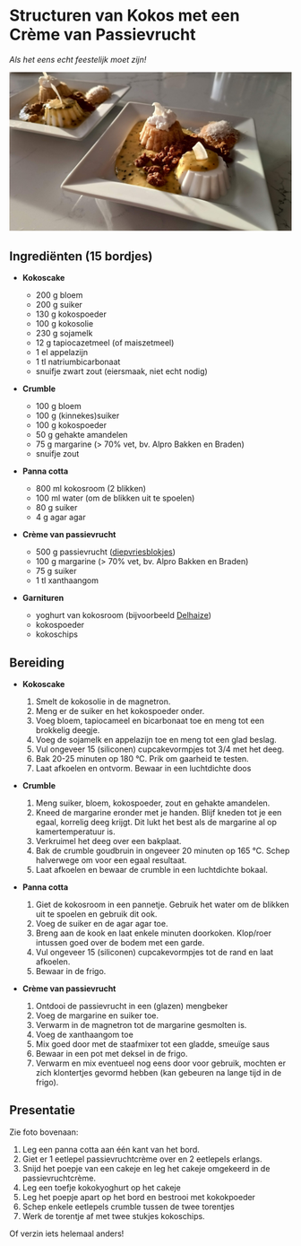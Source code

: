 # Structuren van Kokos met een Crème van Passievrucht
*Als het eens echt feestelijk moet zijn!*

![dessertbordje](images/kokos-passievrucht-dessert.jpg)

## Ingrediënten (15 bordjes)

* **Kokoscake**
  *	200 g bloem
  *	200 g suiker
  *	130 g kokospoeder 
  *	100 g kokosolie
  *	230 g sojamelk
  *	12 g tapiocazetmeel (of maiszetmeel)
  *	1 el appelazijn
  *	1 tl natriumbicarbonaat
  * snuifje zwart zout (eiersmaak, niet echt nodig)


* **Crumble**
  * 100 g bloem
  * 100 g (kinnekes)suiker
  * 100 g kokospoeder
  * 50 g gehakte amandelen
  * 75 g margarine (> 70% vet, bv. Alpro Bakken en Braden)
  * snuifje zout


* **Panna cotta**
  * 800 ml kokosroom (2 blikken)
  * 100 ml water (om de blikken uit te spoelen)
  * 80 g suiker
  * 4 g agar agar
 

* **Crème van passievrucht**
  * 500 g passievrucht ([diepvriesblokjes](https://www.delhaize.be/nl/shop/Diepvries/Dessert/Fruit/Blokjes-Passievrucht/p/S2022032800447810096))
  * 100 g margarine (> 70% vet, bv. Alpro Bakken en Braden)
  * 75 g suiker
  * 1 tl xanthaangom


* **Garnituren**
  * yoghurt van kokosroom (bijvoorbeeld [Delhaize](https://www.delhaize.be/nl/shop/Bewuste-voeding/Zero-lactose/Yoghurt-en-Dessert/Yoghourt-Soja-Naturel-Ongezoet/p/F2019122700049020000))
  * kokospoeder
  * kokoschips

## Bereiding

* **Kokoscake**
  1. Smelt de kokosolie in de magnetron.
  2. Meng er de suiker en het kokospoeder onder.
  3. Voeg bloem, tapiocameel en bicarbonaat toe en meng tot een brokkelig deegje.
  4. Voeg de sojamelk en appelazijn toe en meng tot een glad beslag.
  5. Vul ongeveer 15 (siliconen) cupcakevormpjes tot 3/4 met het deeg.
  6. Bak 20-25 minuten op 180 &deg;C. Prik om gaarheid te testen.
  7. Laat afkoelen en ontvorm. Bewaar in een luchtdichte doos


* **Crumble**
  1. Meng suiker, bloem, kokospoeder, zout en gehakte amandelen.
  2. Kneed de margarine eronder met je handen. Blijf kneden tot je een egaal, korrelig deeg krijgt. Dit lukt het best als de margarine al op kamertemperatuur is.
  3. Verkruimel het deeg over een bakplaat.
  4. Bak de crumble goudbruin in ongeveer 20 minuten op 165 &deg;C. Schep halverwege om voor een egaal resultaat.
  5. Laat afkoelen en bewaar de crumble in een luchtdichte bokaal.


* **Panna cotta**
  1. Giet de kokosroom in een pannetje. Gebruik het water om de blikken uit te spoelen en gebruik dit ook.
  2. Voeg de suiker en de agar agar toe. 
  3. Breng aan de kook en laat enkele minuten doorkoken. Klop/roer intussen goed over de bodem met een garde.
  4. Vul ongeveer 15 (siliconen) cupcakevormpjes tot de rand en laat afkoelen.
  5. Bewaar in de frigo. 


* **Crème van passievrucht**
  1. Ontdooi de passievrucht in een (glazen) mengbeker
  2. Voeg de margarine en suiker toe. 
  3. Verwarm in de magnetron tot de margarine gesmolten is. 
  4. Voeg de xanthaangom toe 
  5. Mix goed door met de staafmixer tot een gladde, smeuïge saus 
  6. Bewaar in een pot met deksel in de frigo. 
  7. Verwarm en mix eventueel nog eens door voor gebruik, mochten er zich klontertjes gevormd hebben (kan gebeuren na lange tijd in de frigo).
  

## Presentatie

Zie foto bovenaan:
  1. Leg een panna cotta aan één kant van het bord.
  2. Giet er 1 eetlepel passievruchtcrème over en 2 eetlepels erlangs.
  3. Snijd het poepje van een cakeje en leg het cakeje omgekeerd in de passievruchtcrème.
  4. Leg een toefje kokokyoghurt op het cakeje
  5. Leg het poepje apart op het bord en bestrooi met kokokpoeder
  6. Schep enkele eetlepels crumble tussen de twee torentjes
  7. Werk de torentje af met twee stukjes kokoschips.

Of verzin iets helemaal anders!